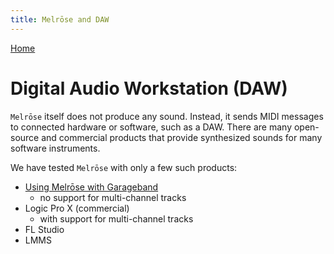```yaml
---
title: Melrōse and DAW
---
```


[Home](https://emicklei.github.io/melrose)

# Digital Audio Workstation (DAW)

`Melrōse` itself does not produce any sound.
Instead, it sends MIDI messages to connected hardware or software, such as a DAW.
There are many open-source and commercial products that provide synthesized sounds for many software instruments.

We have tested `Melrōse` with only a few such products:

- [Using Melrōse with Garageband](https://emicklei.github.io/melrose/garageband.html)
    - no support for multi-channel tracks
- Logic Pro X (commercial)
    - with support for multi-channel tracks
- FL Studio
- LMMS